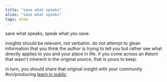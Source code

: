 ```yaml
---
title: "save what speaks"
alias: "save what speaks"
tags: atom 
---
```


 save what speaks, speak what you save. 
 
  insights should be relevant, not verbatim. do not attempt to glean information that you think the author is trying to tell you but rather see what directly applies to you and your place in life. if you come across an #atom that wasn't inherent in the original source, that is yours to keep. 
  
  in turn, you should share that original insight with your community #on/producing [learn in public](learn-in-public.md)